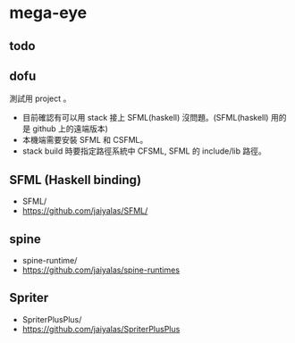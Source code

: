 # mega-eye

## todo



## dofu

測試用 project 。

+ 目前確認有可以用 stack 接上 SFML(haskell) 沒問題。(SFML(haskell) 用的是 github 上的遠端版本)
+ 本機端需要安裝 SFML 和 CSFML。
+ stack build 時要指定路徑系統中 CFSML, SFML 的 include/lib 路徑。

## SFML (Haskell binding)

+ SFML/
+ https://github.com/jaiyalas/SFML/

## spine

+ spine-runtime/
+ https://github.com/jaiyalas/spine-runtimes

## Spriter

+ SpriterPlusPlus/
+ https://github.com/jaiyalas/SpriterPlusPlus
